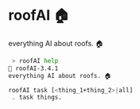 # roofAI 🏠

everything AI about roofs. 🏠

```bash
 > roofAI help
📜 roofAI-3.4.1
everything AI about roofs. 🏠

roofAI task [<thing_1+thing_2>|all]
 . task things.
 ```